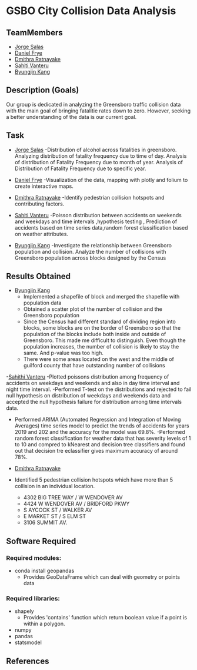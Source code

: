 # GSBO City Collision Data Analysis
## TeamMembers
- [Jorge Salas][1] 
- [Daniel Frye][2]
- [Dmithra Ratnayake][3]
- [Sahiti Vanteru][4]
- [Byungjin Kang][5]

## Description (Goals)
Our group is dedicated in analyzing the Greensboro traffic collision data
with the main goal of bringing fatalitie rates down to zero. However, seeking 
a better understanding of the data is our current goal.

## Task
- [Jorge Salas][1] 
  -Distribution of alcohol across fatalities in greensboro. Analyzing distribution of fatality frequency due to time of day. Analysis of distribution of Fatality Frequency due to month of year. Analysis of Distribution of Fatality Frequency due to specific year. 

- [Daniel Frye][2]
  -Visualization of the data, mapping with plotly and folium to create interactive maps.

- [Dmithra Ratnayake][3]
  -Identify pedestrian collision hotspots and contributing factors.

- [Sahiti Vanteru][4]
  -Poisson distribution between accidents on weekends and weekdays and time intervals ,hypothesis testing , Prediction of accidents based on time series data,random forest classification based on weather attributes.

- [Byungjin Kang][5]
  -Investigate the relationship between Greensboro population and collision. Analyze the number of collisions with Greensboro population across blocks designed by the Census

## Results Obtained
- [Byungjin Kang][5]
  - Implemented a shapefile of block and merged the shapefile with population data
  - Obtained a scatter plot of the number of collision and the Greensboro population
  - Since the Census had different standard of dividing region into blocks, some blocks are on the border of Greensboro so that the population of the blocks include both inside and outside of Greensboro. This made me difficult to distinguish. Even though the population increases, the number of collision is likely to stay the same. And p-value was too high.
  - There were some areas located on the west and the middle of guilford county that have outstanding number of collisions
  
-[Sahithi Vanteru][4]
-Plotted poissons distribution among frequency of accidents on weekdays and weekends and also in day time interval and night time interval.
-Performed T-test on the distributions and rejected to fail null hypothesis on distribution of weekdays and weekends data and accepted the null hypothesis failure for distribution among time intervals data.
- Performed ARIMA (Automated Regression and Integration of Moving Averages) time series model to predict the trends of accidents for years 2019 and 202 and the accuracy for the model was 69.8%.
-Performed random forest classification for weather data that has severity levels of 1 to 10 and compred to kNearest and decision tree classifiers and found out that decision tre eclassifier gives maximum accuracy of around 78%.

- [Dmithra Ratnayake][3]
 - Identified 5 pedestrian collision hotspots which have more than 5 collision in an individual location.
	- 4302 BIG TREE WAY / W WENDOVER AV
	- 4424 W WENDOVER AV / BRIDFORD PKWY
	- S AYCOCK ST / WALKER AV
	- E MARKET ST / S ELM ST
	- 3106 SUMMIT AV.

## Software Required
  ### Required modules:
  - conda install geopandas
    - Provides GeoDataFrame which can deal with geometry or points data
  
  ### Required libraries:
  - shapely
    - Provides 'contains' function which return boolean value if a point is within a polygon.
  - numpy
  - pandas
  - statsmodel

## References
[1]: https://github.com/SALASJA
[2]: https://github.com/danfrye
[3]: https://github.com/C-001
[4]: https://github.com/Sahithi999
[5]: https://github.com/B-kang2

